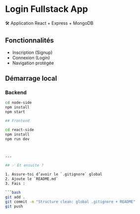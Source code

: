 # Login Fullstack App

🛠️ Application React + Express + MongoDB

## Fonctionnalités

- Inscription (Signup)
- Connexion (Login)
- Navigation protégée

## Démarrage local

### Backend
```bash
cd node-side
npm install
npm start

## Frontend

cd react-side
npm install
npm run dev



---

## ✅ Et ensuite ?

1. Assure-toi d’avoir le `.gitignore` global
2. Ajoute le `README.md`
3. Fais :

```bash
git add .
git commit -m "Structure clean: global .gitignore + README"
git push
